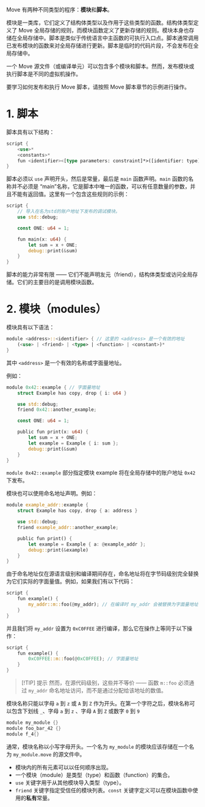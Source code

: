 Move 有两种不同类型的程序：**模块**和**脚本**。

模块是一类库，它们定义了结构体类型以及作用于这些类型的函数。结构体类型定义了 Move 全局存储的规则，而模块函数定义了更新存储的规则。模块本身也存储在全局存储中。脚本是类似于传统语言中主函数的可执行入口点。脚本通常调用已发布模块的函数来对全局存储进行更新。脚本是临时的代码片段，不会发布在全局存储中。

一个 Move 源文件（或编译单元）可以包含多个模块和脚本。然而，发布模块或执行脚本是不同的虚拟机操作。

要学习如何发布和执行 Move 脚本，请按照 Move 脚本章节的示例进行操作。

# 1. 脚本

脚本具有以下结构：

```rust
script {
    <use>*
    <constants>*
    fun <identifier><[type parameters: constraint]*>([identifier: type]*) <function_body>
}
```

脚本必须以 `use` 声明开头，然后是常量，最后是 `main` 函数声明。`main` 函数的名称并不必须是 “main”名称，它是脚本中唯一的函数，可以有任意数量的参数，并且不能有返回值。这里有一个包含这些规则的示例：

```rust
script {
    // 导入在名为std的账户地址下发布的调试模块。
    use std::debug;

    const ONE: u64 = 1;

    fun main(x: u64) {
        let sum = x + ONE;
        debug::print(&sum)
    }
}
```

脚本的能力非常有限 —— 它们不能声明友元（friend），结构体类型或访问全局存储。它们的主要目的是调用模块函数。

# 2. 模块（modules）

模块具有以下语法：

```rust
module <address>::<identifier> { // 这里的 <address> 是一个有效的地址
    (<use> | <friend> | <type> | <function> | <constant>)*
}
```

其中 `<address>` 是一个有效的名称或字面量地址。

例如：

```rust
module 0x42::example { // 字面量地址
    struct Example has copy, drop { i: u64 }

    use std::debug;
    friend 0x42::another_example;

    const ONE: u64 = 1;

    public fun print(x: u64) {
        let sum = x + ONE;
        let example = Example { i: sum };
        debug::print(&sum)
    }
}
```

`module 0x42::example` 部分指定模块 example 将在全局存储中的账户地址 `0x42` 下发布。

模块也可以使用命名地址声明。例如：

```rust
module example_addr::example {
    struct Example has copy, drop { a: address }

    use std::debug;
    friend example_addr::another_example;

    public fun print() {
        let example = Example { a: @example_addr };
        debug::print(&example)
    }
}
```

由于命名地址仅在源语言级别和编译期间存在，命名地址将在字节码级别完全替换为它们实际的字面量值。例如，如果我们有以下代码：

```rust
script {
    fun example() {
        my_addr::m::foo(@my_addr); // 在编译时 my_addr 会被替换为字面量地址
    }
}
```

并且我们将 `my_addr` 设置为 `0xC0FFEE` 进行编译，那么它在操作上等同于以下操作：

```rust
script {
    fun example() {
        0xC0FFEE::m::foo(@0xC0FFEE); // 字面量地址
    }
}
```

> [!TIP] 提示
> 然而，在源代码级别，这些并不等价 —— 函数 `m::foo` 必须通过 `my_addr` 命名地址访问，而不是通过分配给该地址的数值。

模块名称只能以字母 `a` 到 `z` 或 `A` 到 `Z` 作为开头。在第一个字符之后，模块名称可以包含下划线 `_`、字母 `a` 到 `z` 、字母 `A` 到 `Z` 或数字 `0` 到 `9`

```rust
module my_module {}
module foo_bar_42 {}
module f_4{}
```

通常，模块名称以小写字母开头。一个名为 `my_module` 的模块应该存储在一个名为 `my_module.move` 的源文件中。

- 模块内的所有元素可以以任何顺序出现。
- 一个模块（module）是类型（type）和函数（function）的集合。
- `use` 关键字用于从其他模块导入类型（type）。
- `friend` 关键字指定受信任的模块列表。`const` 关键字定义可以在模块函数中使用的**私有**常量。
